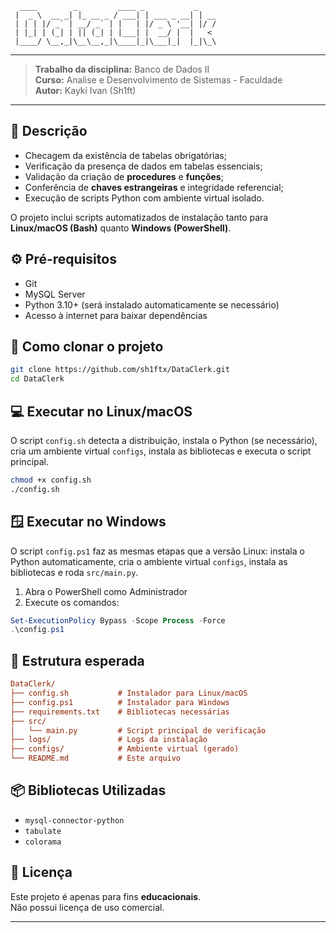 ```
  ____        _         ____ _           _    
 |  _ \  __ _| |_ __ _ / ___| | ___ _ __| | __
 | | | |/ _` | __/ _` | |   | |/ _ \ '__| |/ /
 | |_| | (_| | || (_| | |___| |  __/ |  |   < 
 |____/ \__,_|\__\__,_|\____|_|\___|_|  |_|\_\
```

---

> **Trabalho da disciplina:** Banco de Dados II  
> **Curso:** Analise e Desenvolvimento de Sistemas - Faculdade  
> **Autor:** Kayki Ivan (Sh1ft)  

---

## 📌 Descrição

- Checagem da existência de tabelas obrigatórias;
- Verificação da presença de dados em tabelas essenciais;
- Validação da criação de **procedures** e **funções**;
- Conferência de **chaves estrangeiras** e integridade referencial;
- Execução de scripts Python com ambiente virtual isolado.

O projeto inclui scripts automatizados de instalação tanto para **Linux/macOS (Bash)** quanto **Windows (PowerShell)**.

## ⚙️ Pré-requisitos

- Git
- MySQL Server
- Python 3.10+ (será instalado automaticamente se necessário)
- Acesso à internet para baixar dependências

## 🚀 Como clonar o projeto

```bash
git clone https://github.com/sh1ftx/DataClerk.git
cd DataClerk
```

## 💻 Executar no Linux/macOS

O script `config.sh` detecta a distribuição, instala o Python (se necessário), cria um ambiente virtual `configs`, instala as bibliotecas e executa o script principal.

```bash
chmod +x config.sh
./config.sh
```

## 🪟 Executar no Windows

O script `config.ps1` faz as mesmas etapas que a versão Linux: instala o Python automaticamente, cria o ambiente virtual `configs`, instala as bibliotecas e roda `src/main.py`.

1. Abra o PowerShell como Administrador
2. Execute os comandos:

```powershell
Set-ExecutionPolicy Bypass -Scope Process -Force
.\config.ps1
```

## 📂 Estrutura esperada

```ini
DataClerk/
├── config.sh           # Instalador para Linux/macOS
├── config.ps1          # Instalador para Windows
├── requirements.txt    # Bibliotecas necessárias
├── src/
│   └── main.py         # Script principal de verificação
├── logs/               # Logs da instalação
├── configs/            # Ambiente virtual (gerado)
└── README.md           # Este arquivo
```

## 📦 Bibliotecas Utilizadas

- `mysql-connector-python`
- `tabulate`
- `colorama`

## 📃 Licença

Este projeto é apenas para fins **educacionais**.  
Não possui licença de uso comercial.

---
